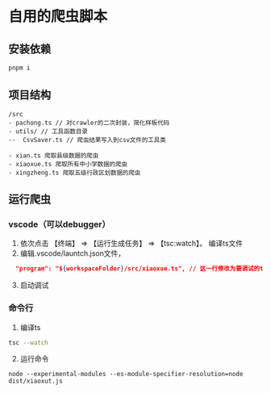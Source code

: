 # 自用的爬虫脚本

## 安装依赖
```bash
pnpm i

```

## 项目结构
```
/src
- pachong.ts // 对crawler的二次封装，简化样板代码
- utils/ // 工具函数目录
--  CsvSaver.ts // 爬虫结果写入到csv文件的工具类

- xian.ts 爬取县级数据的爬虫
- xiaoxue.ts 爬取所有中小学数据的爬虫
- xingzheng.ts 爬取五级行政区划数据的爬虫

```

## 运行爬虫

### vscode（可以debugger）

1. 依次点击 【终端】 => 【运行生成任务】 => 【tsc:watch】。 编译ts文件
2. 编辑.vscode/launtch.json文件，
```json
  "program": "${workspaceFolder}/src/xiaoxue.ts", // 这一行修改为要调试的ts文件
```
3. 启动调试


### 命令行

1. 编译ts
```bash
tsc --watch

```

2. 运行命令
```
node --experimental-modules --es-module-specifier-resolution=node dist/xiaoxut.js
```